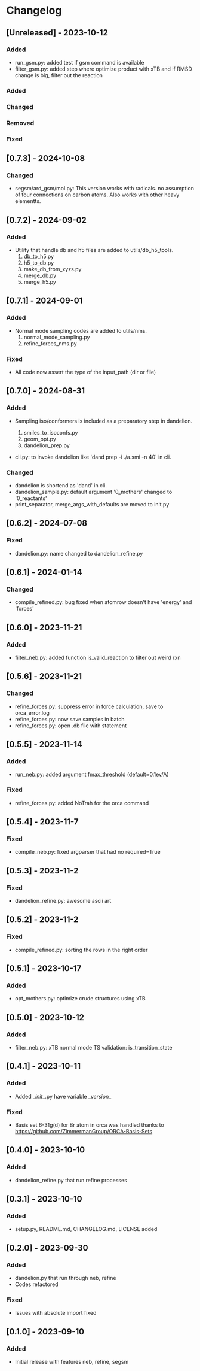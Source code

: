 # Changelog

## [Unreleased] - 2023-10-12

### Added
- run_gsm.py: added test if gsm command is available
- filter_gsm.py: added step where optimize product with xTB and if RMSD change is big, filter out the reaction


### Added
### Changed 
### Removed 
### Fixed

## [0.7.3] - 2024-10-08
### Changed 
- segsm/ard_gsm/mol.py: This version works with radicals. no assumption of four connections on carbon atoms. Also works with other heavy elementts.


## [0.7.2] - 2024-09-02
### Added
- Utility that handle db and h5 files are added to utils/db_h5_tools.
  1. db_to_h5.py
  2. h5_to_db.py
  3. make_db_from_xyzs.py
  4. merge_db.py
  5. merge_h5.py

## [0.7.1] - 2024-09-01

### Added
- Normal mode sampling codes are added to utils/nms.
  1. normal_mode_sampling.py
  2. refine_forces_nms.py

### Fixed
- All code now assert the type of the input_path (dir or file)

## [0.7.0] - 2024-08-31

### Added
- Sampling iso/conformers is included as a preparatory step in dandelion.
  1. smiles_to_isoconfs.py
  2. geom_opt.py
  3. dandelion_prep.py
   
- cli.py: to invoke dandelion like 'dand prep -i ./a.smi -n 40' in cli.

### Changed 
- dandelion is shortend as 'dand' in cli.
- dandelion_sample.py: default argument '0_mothers' changed to '0_reactants'
- print_separator, merge_args_with_defaults are moved to init.py
## [0.6.2] - 2024-07-08

### Fixed
- dandelion.py: name changed to dandelion_refine.py



## [0.6.1] - 2024-01-14

### Changed
- compile_refined.py: bug fixed when atomrow doesn't have 'energy' and 'forces'


## [0.6.0] - 2023-11-21

### Added
- filter_neb.py: added function is_valid_reaction to filter out weird rxn

## [0.5.6] - 2023-11-21

### Changed
- refine_forces.py: suppress error in force calculation, save to orca_error.log
- refine_forces.py: now save samples in batch
- refine_forces.py: open .db file with statement

## [0.5.5] - 2023-11-14

### Added
- run_neb.py: added argument fmax_threshold (default=0.1ev/A)

### Fixed
- refine_forces.py: added NoTrah for the orca command


## [0.5.4] - 2023-11-7

### Fixed
- compile_neb.py: fixed argparser that had no required=True


## [0.5.3] - 2023-11-2

### Fixed
- dandelion_refine.py: awesome ascii art


## [0.5.2] - 2023-11-2

### Fixed
- compile_refined.py: sorting the rows in the right order


## [0.5.1] - 2023-10-17

### Added
- opt_mothers.py: optimize crude structures using xTB


## [0.5.0] - 2023-10-12

### Added
- filter_neb.py: xTB normal mode TS validation: is_transition_state


## [0.4.1] - 2023-10-11

### Added
- Added \__init__.py have variable \__version__

### Fixed
- Basis set 6-31g(d) for Br atom in orca was handled thanks to https://github.com/ZimmermanGroup/ORCA-Basis-Sets


## [0.4.0] - 2023-10-10

### Added
- dandelion_refine.py that run refine processes

  
## [0.3.1] - 2023-10-10

### Added
- setup.py, README.md, CHANGELOG.md, LICENSE added 


## [0.2.0] - 2023-09-30

### Added
- dandelion.py that run through neb, refine
- Codes refactored

### Fixed
- Issues with absolute import fixed


## [0.1.0] - 2023-09-10

### Added
- Initial release with features neb, refine, segsm
